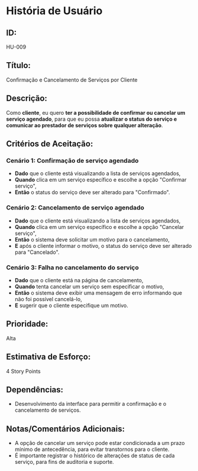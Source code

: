 # **História de Usuário**

## **ID:**  
HU-009

## **Título:**  
Confirmação e Cancelamento de Serviços por Cliente

## **Descrição:**  
Como **cliente**, eu quero **ter a possibilidade de confirmar ou cancelar um serviço agendado**, para que eu possa **atualizar o status do serviço e comunicar ao prestador de serviços sobre qualquer alteração**.

## **Critérios de Aceitação:**

### Cenário 1: Confirmação de serviço agendado
- **Dado** que o cliente está visualizando a lista de serviços agendados,
- **Quando** clica em um serviço específico e escolhe a opção "Confirmar serviço",
- **Então** o status do serviço deve ser alterado para "Confirmado".

### Cenário 2: Cancelamento de serviço agendado
- **Dado** que o cliente está visualizando a lista de serviços agendados,
- **Quando** clica em um serviço específico e escolhe a opção "Cancelar serviço",
- **Então** o sistema deve solicitar um motivo para o cancelamento,
- **E** após o cliente informar o motivo, o status do serviço deve ser alterado para "Cancelado".

### Cenário 3: Falha no cancelamento do serviço
- **Dado** que o cliente está na página de cancelamento,
- **Quando** tenta cancelar um serviço sem especificar o motivo,
- **Então** o sistema deve exibir uma mensagem de erro informando que não foi possível cancelá-lo,
- **E** sugerir que o cliente especifique um motivo.

## **Prioridade:**  
Alta

## **Estimativa de Esforço:**  
4 Story Points

## **Dependências:**  
- Desenvolvimento da interface para permitir a confirmação e o cancelamento de serviços.

## **Notas/Comentários Adicionais:**
- A opção de cancelar um serviço pode estar condicionada a um prazo mínimo de antecedência, para evitar transtornos para o cliente.
- É importante registrar o histórico de alterações de status de cada serviço, para fins de auditoria e suporte.